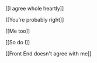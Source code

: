 [[I agree whole heartly]]

 [[You're probably right]]
 
 [[Me too]]

 [[So do I]]

 [[Front End doesn't agree with me]]
